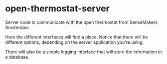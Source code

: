 open-thermostat-server
======================

Server code to communicate with the open thermostat from SenseMakers Amsterdam

Here the different interfaces will find a place. Notice that there will be different options, 
depending on the server application you're using. 

There will also be a simple logging interface that will store the information in a database.
